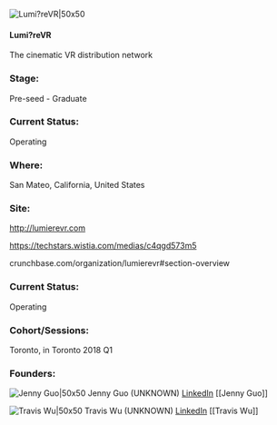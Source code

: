 

![Lumi?reVR|50x50](https://apimg.techstars.com/connect/images/image_files/5a79b0219c66a9061d00000d/original/logodark.png)

#### Lumi?reVR
The cinematic VR distribution network

### Stage: 
Pre-seed - Graduate 

### Current Status: 
Operating

### Where:
San Mateo, California, United States

### Site:
http://lumierevr.com

https://techstars.wistia.com/medias/c4qgd573m5

crunchbase.com/organization/lumierevr#section-overview

### Current Status: 
Operating

### Cohort/Sessions: 
Toronto, in Toronto 2018 Q1

### Founders: 

![Jenny Guo|50x50](https://apimg.techstars.com/connect/images/image_files/5a6235119c66a97728000099/original/10400776_10204743351238624_4030501902005866130_n.jpg) Jenny Guo (UNKNOWN) [LinkedIn](https://linkedin.com/in/qinya-jenny-guo) [[Jenny Guo]]

![Travis Wu|50x50](https://apimg.techstars.com/connect/images/image_files/5a6188059c66a97728000095/original/cropped.png) Travis Wu (UNKNOWN) [LinkedIn](https://linkedin.com/in/traviswu) [[Travis Wu]]


